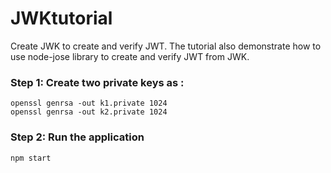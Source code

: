 # JWKtutorial
Create JWK to create and verify JWT. The tutorial also demonstrate how to use node-jose library to create and verify JWT from JWK.

### Step 1: Create two private keys as : 
```
openssl genrsa -out k1.private 1024
openssl genrsa -out k2.private 1024
```

### Step 2: Run the application

```
npm start
```
